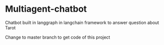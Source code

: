 # Multiagent-chatbot
Chatbot built in langgraph in langchain framework to answer question about Tarot 

Change to master branch to get code of this project
